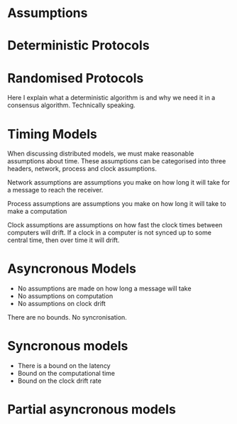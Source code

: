 # Assumptions

# Deterministic Protocols

# Randomised Protocols

Here I explain what a deterministic algorithm is and why we need it in a consensus algorithm. Technically speaking.

# Timing Models

When discussing distributed models, we must make reasonable assumptions about time. These assumptions can be categorised into three headers, network, process and clock assumptions.

Network assumptions are assumptions you make on how long it will take for a message to reach the receiver.

Process assumptions are assumptions you make on how long it will take to make a computation

Clock assumptions are assumptions on how fast the clock times between computers will drift. If a clock in a computer is not synced up to some central time, then over time it will drift.

# Asyncronous Models

* No assumptions are made on how long a message will take 
* No assumptions on computation
* No assumptions on clock drift

There are no bounds. No syncronisation.

# Syncronous models

* There is a bound on the latency
* Bound on the computational time
* Bound on the clock drift rate

# Partial asyncronous models



